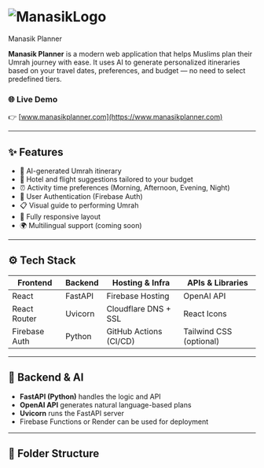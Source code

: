 # ![ManasikLogo](https://github.com/user-attachments/assets/22b07843-0402-426e-8729-afaffe5abfd1)
 Manasik Planner

**Manasik Planner** is a modern web application that helps Muslims plan their Umrah journey with ease. It uses AI to generate personalized itineraries based on your travel dates, preferences, and budget — no need to select predefined tiers.

### 🌐 Live Demo  
👉 [www.manasikplanner.com](https://www.manasikplanner.com)

---

## ✨ Features

- 📆 AI-generated Umrah itinerary
- 🏨 Hotel and flight suggestions tailored to your budget
- ⏰ Activity time preferences (Morning, Afternoon, Evening, Night)
- 🔐 User Authentication (Firebase Auth)
- 📋 Visual guide to performing Umrah
- 📱 Fully responsive layout
- 🌍 Multilingual support (coming soon)

---

## ⚙️ Tech Stack

| Frontend        | Backend     | Hosting & Infra       | APIs & Libraries         |
|----------------|-------------|------------------------|---------------------------|
| React           | FastAPI     | Firebase Hosting       | OpenAI API                |
| React Router    | Uvicorn     | Cloudflare DNS + SSL   | React Icons               |
| Firebase Auth   | Python      | GitHub Actions (CI/CD) | Tailwind CSS (optional)  |

---

## 🧠 Backend & AI

- **FastAPI (Python)** handles the logic and API
- **OpenAI API** generates natural language-based plans
- **Uvicorn** runs the FastAPI server
- Firebase Functions or Render can be used for deployment

---

## 📁 Folder Structure

